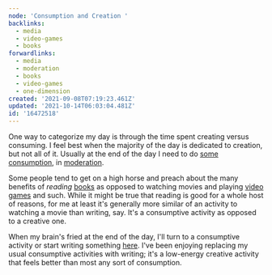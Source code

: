 ```yaml
---
node: 'Consumption and Creation '
backlinks:
  - media
  - video-games
  - books
forwardlinks:
  - media
  - moderation
  - books
  - video-games
  - one-dimension
created: '2021-09-08T07:19:23.461Z'
updated: '2021-10-14T06:03:04.481Z'
id: '16472518'
---
```

One way to categorize my day is through the time spent  creating versus consuming. I feel best when the majority of the day is dedicated to creation, but not all of it. Usually at the end of the day I need to do [some consumption](media.md), in [moderation](moderation.md). 

Some people tend to get on a high horse and preach about the many benefits of *reading* [books](books.md) as opposed to watching movies and playing [video games](video-games.md) and such. While it might be true that reading is good for a whole host of reasons, for me at least it's generally more similar of an activity to watching a movie than writing, say. It's a consumptive activity as opposed to a creative one. 

When my brain's fried at the end of the day, I'll turn to a consumptive activity or start writing something [here](one-dimension.md). I've been enjoying replacing my usual consumptive activities with writing; it's a low-energy creative activity that feels better than most any sort of consumption.   

